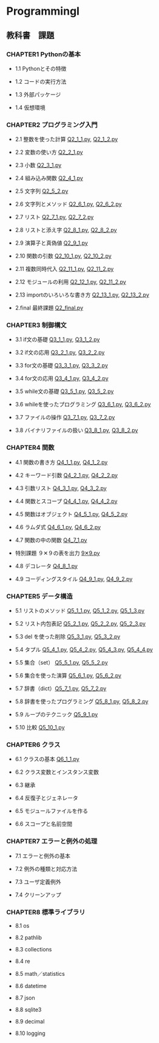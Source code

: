 # ProgrammingI
## 教科書　課題
### CHAPTER1 Pythonの基本
- 1.1 Pythonとその特徴

- 1.2 コードの実行方法

- 1.3 外部パッケージ

- 1.4 仮想環境
### CHAPTER2 プログラミング入門
- 2.1 整数を使った計算   [Q2_1_1.py](CHAPTER2/Q2_1_1.py),  [Q2_1_2.py](CHAPTER2/Q2_1_2.py)

- 2.2 変数の使い方  [Q2_2_1.py](CHAPTER2/Q2_2_1.py)

- 2.3 小数   [Q2_3_1.py](CHAPTER2/Q2_3_1.py)

- 2.4 組み込み関数  [Q2_4_1.py](CHAPTER2/Q2_4_1.py)

- 2.5 文字列  [Q2_5_2.py](CHAPTER2/Q2_5_2.py)

- 2.6 文字列とメソッド  [Q2_6_1.py](CHAPTER2/Q2_6_1.py),  [Q2_6_2.py](CHAPTER2/Q2_6_2.py)

- 2.7 リスト  [Q2_7_1.py](CHAPTER2/Q2_7_1.py),  [Q2_7_2.py](CHAPTER2/Q2_7_2.py)

- 2.8 リストと添え字  [Q2_8_1.py](CHAPTER2/Q2_8_1.py), [Q2_8_2.py](CHAPTER2/Q2_8_2.py)

- 2.9 演算子と真偽値  [Q2_9_1.py](CHAPTER2/Q2_9_1.py)

- 2.10 関数の引数  [Q2_10_1.py](CHAPTER2/Q2_10_1.py), [Q2_10_2.py](CHAPTER2/Q2_10_2.py)

- 2.11 複数同時代入  [Q2_11_1.py](CHAPTER2/Q2_11_1.py), [Q2_11_2.py](CHAPTER2/Q2_11_2.py)

- 2.12 モジュールの利用  [Q2_12_1.py](CHAPTER2/Q2_12_1.py), [Q2_11_2.py](CHAPTER2/Q2_12_2.py)

- 2.13 importのいろいろな書き方  [Q2_13_1.py](CHAPTER2/Q2_13_1.py), [Q2_13_2.py](CHAPTER2/Q2_13_2.py)

- 2.final 最終課題 [Q2_final.py](CHAPTER2/Q2_final.py)
### CHAPTER3 制御構文
- 3.1 if文の基礎 [Q3_1_1.py](CHAPTER3/Q3_1_1.py), [Q3_1_2.py](CHAPTER3/Q3_1_2.py)

- 3.2 if文の応用 [Q3_2_1.py](CHAPTER3/Q3_2_1.py), [Q3_2_2.py](CHAPTER3/Q3_2_2.py)

- 3.3 for文の基礎 [Q3_3_1.py](CHAPTER3/Q3_3_1.py), [Q3_3_2.py](CHAPTER3/Q3_3_2.py)

- 3.4 for文の応用 [Q3_4_1.py](CHAPTER3/Q3_4_1.py), [Q3_4_2.py](CHAPTER3/Q3_4_2.py)


- 3.5 while文の基礎 [Q3_5_1.py](CHAPTER3/Q3_5_1.py), [Q3_5_2.py](CHAPTER3/Q3_5_2.py)

- 3.6 whileを使ったプログラミング [Q3_6_1.py](CHAPTER3/Q3_6_1.py), [Q3_6_2.py](CHAPTER3/Q3_6_2.py)

- 3.7 ファイルの操作 [Q3_7_1.py](CHAPTER3/Q3_7_1.py), [Q3_7_2.py](CHAPTER3/Q3_7_2.py)


- 3.8 バイナリファイルの扱い [Q3_8_1.py](CHAPTER3/Q3_8_1.py), [Q3_8_2.py](CHAPTER3/Q3_8_2.py)
### CHAPTER4 関数
- 4.1 関数の書き方 [Q4_1_1.py](CHAPTER4/Q4_1_1.py), [Q4_1_2.py](CHAPTER4/Q4_1_2.py)

- 4.2 キーワード引数 [Q4_2_1.py](CHAPTER4/Q4_2_1.py), [Q4_2_2.py](CHAPTER4/Q4_2_2.py)

- 4.3 引数リスト [Q4_3_1.py](CHAPTER4/Q4_3_1.py), [Q4_3_2.py](CHAPTER4/Q4_3_2.py)

- 4.4 関数とスコープ [Q4_4_1.py](CHAPTER4/Q4_4_1.py), [Q4_4_2.py](CHAPTER4/Q4_4_2.py)

- 4.5 関数はオブジェクト [Q4_5_1.py](CHAPTER4/Q4_5_1.py), [Q4_5_2.py](CHAPTER4/Q4_5_2.py)

- 4.6 ラムダ式 [Q4_6_1.py](CHAPTER4/Q4_6_1.py), [Q4_6_2.py](CHAPTER4/Q4_6_2.py)

- 4.7 関数の中の関数 [Q4_7_1.py](CHAPTER4/Q4_7_1.py)

- 特別課題 ９✕９の表を出力 [9✕9.py](CHAPTER4/9✕9.py)

- 4.8 デコレータ [Q4_8_1.py](CHAPTER4/Q4_8_1.py)

- 4.9 コーディングスタイル [Q4_9_1.py](CHAPTER4/Q4_9_1.py), [Q4_9_2.py](CHAPTER4/Q4_9_2.py)

### CHAPTER5 データ構造
- 5.1 リストのメソッド [Q5_1_1.py](CHAPTER5/Q5_1_1.py), [Q5_1_2.py](CHAPTER5/Q5_1_2.py), [Q5_1_3.py](CHAPTER5/Q5_1_3.py)

- 5.2 リスト内包表記 [Q5_2_1.py](CHAPTER5/Q5_2_1.py), [Q5_2_2.py](CHAPTER5/Q5_2_2.py), [Q5_2_3.py](CHAPTER5/Q5_2_3.py)

- 5.3 del を使った削除 [Q5_3_1.py](CHAPTER5/Q5_3_1.py), [Q5_3_2.py](CHAPTER5/Q5_3_2.py)

- 5.4 タプル [Q5_4_1.py](CHAPTER5/Q5_4_1.py), [Q5_4_2.py](CHAPTER5/Q5_4_2.py), [Q5_4_3.py](CHAPTER5/Q5_4_3.py), [Q5_4_4.py](CHAPTER5/Q5_4_4.py)

- 5.5 集合（set） [Q5_5_1.py](CHAPTER5/Q5_5_1.py), [Q5_5_2.py](CHAPTER5/Q5_5_2.py)

- 5.6 集合を使った演算 [Q5_6_1.py](CHAPTER5/Q5_6_1.py), [Q5_6_2.py](CHAPTER5/Q5_6_2.py)

- 5.7 辞書（dict）[Q5_7_1.py](CHAPTER5/Q5_7_1.py), [Q5_7_2.py](CHAPTER5/Q5_7_2.py)

- 5.8 辞書を使ったプログラミング [Q5_8_1.py](CHAPTER5/Q5_8_1.py), [Q5_8_2.py](CHAPTER5/Q5_8_2.py)

- 5.9 ループのテクニック [Q5_9_1.py](CHAPTER5/Q5_9_1.py)

- 5.10 比較 [Q5_10_1.py](CHAPTER5/Q5_10_1.py)
### CHAPTER6 クラス
- 6.1 クラスの基本 [Q6_1_1.py](CHAPTER6/Q6_1_1.py)

- 6.2 クラス変数とインスタンス変数

- 6.3 継承

- 6.4 反復子とジェネレータ

- 6.5 モジュールファイルを作る

- 6.6 スコープと名前空間
### CHAPTER7 エラーと例外の処理
- 7.1 エラーと例外の基本

- 7.2 例外の種類と対応方法

- 7.3 ユーザ定義例外

- 7.4 クリーンアップ
### CHAPTER8 標準ライブラリ
- 8.1 os

- 8.2 pathlib

- 8.3 collections

- 8.4 re

- 8.5 math／statistics

- 8.6 datetime

- 8.7 json

- 8.8 sqlite3

- 8.9 decimal

- 8.10 logging

